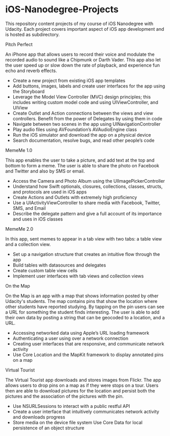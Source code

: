 # iOS-Nanodegree-Projects
This repository content projects of my course of iOS Nanodegree with Udacity. Each project covers important aspect of iOS app development and is hosted as subdirectory.

Pitch Perfect

An iPhone app that allows users to record their voice and modulate the recorded audio to sound like a Chipmunk or Darth Vader. This app also let the user speed up or slow down the rate of playback, and experience fun echo and reverb effects.

- Create a new project from existing iOS app templates
- Add buttons, images, labels and create user interfaces for the app using the Storyboard
- Leverage the Model View Controller (MVC) design principles; this includes writing custom model code and using UIViewController, and UIView
- Create Outlet and Action connections between the views and view controllers. Benefit from the power of Delegates by using them in code
- Navigate between two scenes in the app using UINavigationController
- Play audio files using AVFoundation’s AVAudioEngine class
- Run the iOS simulator and download the app on a physical device
- Search documentation, resolve bugs, and read other people’s code

MemeMe 1.0

This app enables the user to take a picture, and add text at the top and bottom to form a meme. The user is able to share the photo on Facebook and Twitter and also by SMS or email.

- Access the Camera and Photo Album using the UIImagePickerController
- Understand how Swift optionals, closures, collections, classes, structs, and protocols are used in iOS apps
- Create Actions and Outlets with extremely high proficiency
- Use a UIActivityViewController to share media with Facebook, Twitter, SMS, and Email
- Describe the delegate pattern and give a full account of its importance and uses in iOS classes

MemeMe 2.0

In this app, sent memes to appear in a tab view with two tabs: a table view and a collection view.

- Set up a navigation structure that creates an intuitive flow through the app
- Build tables with datasources and delegates
- Create custom table view cells
- Implement user interfaces with tab views and collection views

On the Map

On the Map is an app with a map that shows information posted by other Udacity's students. The map contains pins that show the location where other students have reported studying. By tapping on the pin users can see a URL for something the student finds interesting. The user is able to add their own data by posting a string that can be geocoded to a location, and a URL.

- Accessing networked data using Apple’s URL loading framework
- Authenticating a user using over a network connection
- Creating user interfaces that are responsive, and communicate network activity
- Use Core Location and the MapKit framework to display annotated pins on a map

Virtual Tourist

The Virtual Tourist app downloads and stores images from Flickr. The app allows users to drop pins on a map as if they were stops on a tour. Users then are able to download pictures for the location and persist both the pictures and the association of the pictures with the pin.

- Use NSURLSessions to interact with a public restful API
- Create a user interface that intuitively communicates network activity and downloads progress
- Store media on the device file system Use Core Data for local persistence of an object structure
